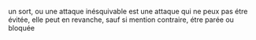 un sort, ou une attaque inésquivable est une attaque qui ne peux pas étre évitée, elle peut en revanche, sauf si mention contraire, étre parée ou bloquée